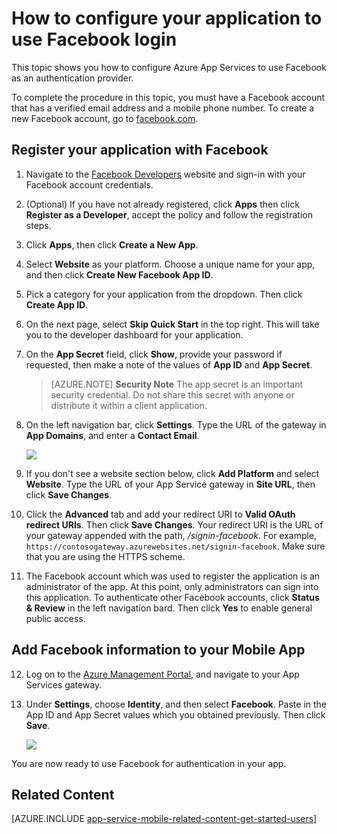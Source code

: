 <properties
	pageTitle="How to configure Facebook authentication for your App Services application"
	description="Learn how to configure Facebook authentication for your App Services application."
	services="app-service\mobile"
	documentationCenter=""
	authors="mattchenderson" 
	manager="dwrede"
	editor=""/>

<tags
	ms.service="app-service-mobile"
	ms.workload="mobile"
	ms.tgt_pltfrm="na"
	ms.devlang="multiple"
	ms.topic="article"
	ms.date="05/26/2015"
	ms.author="mahender"/>

# How to configure your application to use Facebook login

This topic shows you how to configure Azure App Services to use Facebook as an authentication provider.

To complete the procedure in this topic, you must have a Facebook account that has a verified email address and a mobile phone number. To create a new Facebook account, go to [facebook.com].

## <a name="register"> </a>Register your application with Facebook

1. Navigate to the [Facebook Developers] website and sign-in with your Facebook account credentials.

2. (Optional) If you have not already registered, click **Apps** then click **Register as a Developer**, accept the policy and follow the registration steps.

3. Click **Apps**, then click **Create a New App**.

4. Select **Website** as your platform. Choose a unique name for your app, and then click **Create New Facebook App ID**.

5. Pick a category for your application from the dropdown. Then click **Create App ID**.

6. On the next page, select **Skip Quick Start** in the top right. This will take you to the developer dashboard for your application.

7. On the **App Secret** field, click **Show**, provide your password if requested, then make a note of the values of **App ID** and **App Secret**.

	> [AZURE.NOTE] **Security Note**
	The app secret is an important security credential. Do not share this secret with anyone or distribute it within a client application.

8. On the left navigation bar, click **Settings**. Type the URL of the gateway in **App Domains**, and enter a **Contact Email**.

    ![][0]

9. If you don't see a website section below, click **Add Platform** and select **Website**. Type the URL of your App Service gateway in **Site URL**, then click **Save Changes**.

10. Click the **Advanced** tab and add your redirect URI to **Valid OAuth redirect URIs**. Then click **Save Changes**. Your redirect URI is the URL of your gateway appended with the path, _/signin-facebook_. For example, `https://contosogateway.azurewebsites.net/signin-facebook`. Make sure that you are using the HTTPS scheme.

11. The Facebook account which was used to register the application is an administrator of the app. At this point, only administrators can sign into this application. To authenticate other Facebook accounts, click **Status & Review** in the left navigation bard. Then click **Yes** to enable general public access.


## <a name="secrets"> </a>Add Facebook information to your Mobile App


12. Log on to the [Azure Management Portal], and navigate to your App Services gateway.

13. Under **Settings**, choose **Identity**, and then select **Facebook**. Paste in the App ID and App Secret values which you obtained previously. Then click **Save**.

    ![][1]

You are now ready to use Facebook for authentication in your app.

## <a name="related-content"> </a>Related Content

[AZURE.INCLUDE [app-service-mobile-related-content-get-started-users](../../includes/app-service-mobile-related-content-get-started-users.md)]

<!-- Images. -->
[0]: ./media/app-service-mobile-how-to-configure-facebook-authentication-preview/app-service-facebook-dashboard.png
[1]: ./media/app-service-mobile-how-to-configure-facebook-authentication-preview/app-service-facebook-settings.png

<!-- URLs. -->
[Facebook Developers]: http://go.microsoft.com/fwlink/p/?LinkId=268286
[facebook.com]: http://go.microsoft.com/fwlink/p/?LinkId=268285
[Get started with authentication]: /en-us/develop/mobile/tutorials/get-started-with-users-dotnet/
[Azure Management Portal]: https://portal.azure.com/
 

<!---HONumber=62-->